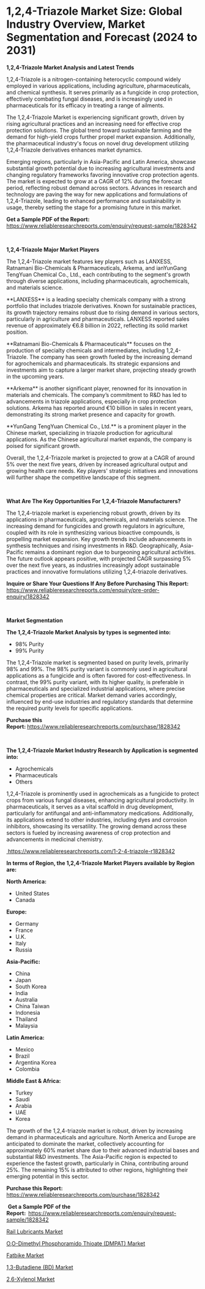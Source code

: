 <p><h1>1,2,4-Triazole Market Size: Global Industry Overview, Market Segmentation and Forecast (2024 to 2031)</h1></p><p><strong>1,2,4-Triazole Market Analysis and Latest Trends</strong></p>
<p><p>1,2,4-Triazole is a nitrogen-containing heterocyclic compound widely employed in various applications, including agriculture, pharmaceuticals, and chemical synthesis. It serves primarily as a fungicide in crop protection, effectively combating fungal diseases, and is increasingly used in pharmaceuticals for its efficacy in treating a range of ailments.</p><p>The 1,2,4-Triazole Market is experiencing significant growth, driven by rising agricultural practices and an increasing need for effective crop protection solutions. The global trend toward sustainable farming and the demand for high-yield crops further propel market expansion. Additionally, the pharmaceutical industry's focus on novel drug development utilizing 1,2,4-Triazole derivatives enhances market dynamics.</p><p>Emerging regions, particularly in Asia-Pacific and Latin America, showcase substantial growth potential due to increasing agricultural investments and changing regulatory frameworks favoring innovative crop protection agents. The market is expected to grow at a CAGR of 12% during the forecast period, reflecting robust demand across sectors. Advances in research and technology are paving the way for new applications and formulations of 1,2,4-Triazole, leading to enhanced performance and sustainability in usage, thereby setting the stage for a promising future in this market.</p></p>
<p><strong>Get a Sample PDF of the Report:&nbsp;</strong> <a href="https://www.reliableresearchreports.com/enquiry/request-sample/1828342?utm_campaign=10&utm_medium=2&utm_source=Github&utm_content=ia&utm_term=30122024&utm_id=124-triazole">https://www.reliableresearchreports.com/enquiry/request-sample/1828342</a></p>
<p>&nbsp;</p>
<p><strong>1,2,4-Triazole Major Market Players</strong></p>
<p><p>The 1,2,4-Triazole market features key players such as LANXESS, Ratnamani Bio-Chemicals & Pharmaceuticals, Arkema, and ianYunGang TengYuan Chemical Co., Ltd., each contributing to the segment's growth through diverse applications, including pharmaceuticals, agrochemicals, and materials science.</p><p>**LANXESS** is a leading specialty chemicals company with a strong portfolio that includes triazole derivatives. Known for sustainable practices, its growth trajectory remains robust due to rising demand in various sectors, particularly in agriculture and pharmaceuticals. LANXESS reported sales revenue of approximately €6.8 billion in 2022, reflecting its solid market position.</p><p>**Ratnamani Bio-Chemicals & Pharmaceuticals** focuses on the production of specialty chemicals and intermediates, including 1,2,4-Triazole. The company has seen growth fueled by the increasing demand for agrochemicals and pharmaceuticals. Its strategic expansions and investments aim to capture a larger market share, projecting steady growth in the upcoming years.</p><p>**Arkema** is another significant player, renowned for its innovation in materials and chemicals. The company’s commitment to R&D has led to advancements in triazole applications, especially in crop protection solutions. Arkema has reported around €10 billion in sales in recent years, demonstrating its strong market presence and capacity for growth.</p><p>**YunGang TengYuan Chemical Co., Ltd.** is a prominent player in the Chinese market, specializing in triazole production for agricultural applications. As the Chinese agricultural market expands, the company is poised for significant growth.</p><p>Overall, the 1,2,4-Triazole market is projected to grow at a CAGR of around 5% over the next five years, driven by increased agricultural output and growing health care needs. Key players' strategic initiatives and innovations will further shape the competitive landscape of this segment.</p></p>
<p>&nbsp;</p>
<p><strong>What Are The Key Opportunities For 1,2,4-Triazole Manufacturers?</strong></p>
<p><p>The 1,2,4-triazole market is experiencing robust growth, driven by its applications in pharmaceuticals, agrochemicals, and materials science. The increasing demand for fungicides and growth regulators in agriculture, coupled with its role in synthesizing various bioactive compounds, is propelling market expansion. Key growth trends include advancements in synthesis techniques and rising investments in R&D. Geographically, Asia-Pacific remains a dominant region due to burgeoning agricultural activities. The future outlook appears positive, with projected CAGR surpassing 5% over the next five years, as industries increasingly adopt sustainable practices and innovative formulations utilizing 1,2,4-triazole derivatives.</p></p>
<p><strong>Inquire or Share Your Questions If Any Before Purchasing This Report:</strong> <a href="https://www.reliableresearchreports.com/enquiry/pre-order-enquiry/1828342?utm_campaign=10&utm_medium=2&utm_source=Github&utm_content=ia&utm_term=30122024&utm_id=124-triazole">https://www.reliableresearchreports.com/enquiry/pre-order-enquiry/1828342</a></p>
<p>&nbsp;</p>
<p><strong>Market Segmentation</strong></p>
<p><strong>The 1,2,4-Triazole Market Analysis by types is segmented into:</strong></p>
<p><ul><li>98% Purity</li><li>99% Purity</li></ul></p>
<p><p>The 1,2,4-Triazole market is segmented based on purity levels, primarily 98% and 99%. The 98% purity variant is commonly used in agricultural applications as a fungicide and is often favored for cost-effectiveness. In contrast, the 99% purity variant, with its higher quality, is preferable in pharmaceuticals and specialized industrial applications, where precise chemical properties are critical. Market demand varies accordingly, influenced by end-use industries and regulatory standards that determine the required purity levels for specific applications.</p></p>
<p><strong>Purchase this Report:&nbsp;</strong><a href="https://www.reliableresearchreports.com/purchase/1828342?utm_campaign=10&utm_medium=2&utm_source=Github&utm_content=ia&utm_term=30122024&utm_id=124-triazole">https://www.reliableresearchreports.com/purchase/1828342</a></p>
<p>&nbsp;</p>
<p><strong>The 1,2,4-Triazole Market Industry Research by Application is segmented into:</strong></p>
<p><ul><li>Agrochemicals</li><li>Pharmaceuticals</li><li>Others</li></ul></p>
<p><p>1,2,4-Triazole is prominently used in agrochemicals as a fungicide to protect crops from various fungal diseases, enhancing agricultural productivity. In pharmaceuticals, it serves as a vital scaffold in drug development, particularly for antifungal and anti-inflammatory medications. Additionally, its applications extend to other industries, including dyes and corrosion inhibitors, showcasing its versatility. The growing demand across these sectors is fueled by increasing awareness of crop protection and advancements in medicinal chemistry.</p></p>
<p><a href="https://www.reliableresearchreports.com/1-2-4-triazole-r1828342?utm_campaign=10&utm_medium=2&utm_source=Github&utm_content=ia&utm_term=30122024&utm_id=124-triazole">&nbsp;https://www.reliableresearchreports.com/1-2-4-triazole-r1828342</a></p>
<p><strong>In terms of Region, the 1,2,4-Triazole Market Players available by Region are:</strong></p>
<p>
    <p> <strong> North America: </strong>
        <ul>
            <li>United States</li>
            <li>Canada</li>
        </ul>
        </p> 
    <p> <strong> Europe: </strong>
        <ul>
            <li>Germany</li>
            <li>France</li>
            <li>U.K.</li>
            <li>Italy</li>
            <li>Russia</li>
        </ul>
        </p> 
    <p> <strong> Asia-Pacific: </strong>
        <ul>
            <li>China</li>
            <li>Japan</li>
            <li>South Korea</li>
            <li>India</li>
            <li>Australia</li>
            <li>China Taiwan</li>
            <li>Indonesia</li>
            <li>Thailand</li>
            <li>Malaysia</li>
        </ul>
        </p> 
    <p> <strong> Latin America: </strong>
        <ul>
            <li>Mexico</li>
            <li>Brazil</li>
            <li>Argentina Korea</li>
            <li>Colombia</li>
        </ul>
        </p> 
    <p> <strong> Middle East & Africa: </strong>
        <ul>
            <li>Turkey</li>
            <li>Saudi</li>
            <li>Arabia</li>
            <li>UAE</li>
            <li>Korea</li>
        </ul>
    </p>
    </p>
<p><p>The growth of the 1,2,4-triazole market is robust, driven by increasing demand in pharmaceuticals and agriculture. North America and Europe are anticipated to dominate the market, collectively accounting for approximately 60% market share due to their advanced industrial bases and substantial R&D investments. The Asia-Pacific region is expected to experience the fastest growth, particularly in China, contributing around 25%. The remaining 15% is attributed to other regions, highlighting their emerging potential in this sector.</p></p>
<p><strong>Purchase this Report: </strong><a href="https://www.reliableresearchreports.com/purchase/1828342?utm_campaign=10&utm_medium=2&utm_source=Github&utm_content=ia&utm_term=30122024&utm_id=124-triazole">https://www.reliableresearchreports.com/purchase/1828342</a></p>
<p>&nbsp;<strong>Get a Sample PDF of the Report:&nbsp;&nbsp;</strong><a href="https://www.reliableresearchreports.com/enquiry/request-sample/1828342?utm_campaign=10&utm_medium=2&utm_source=Github&utm_content=ia&utm_term=30122024&utm_id=124-triazole">https://www.reliableresearchreports.com/enquiry/request-sample/1828342</a></p>
<p><strong></strong></p>
<p><p><a href="https://github.com/millionkaryn68/Market-Research-Report-List-1/blob/main/rail-lubricants-market.md?utm_campaign=10&utm_medium=2&utm_source=Github&utm_content=ia&utm_term=30122024&utm_id=124-triazole">Rail Lubricants Market</a></p><p><a href="https://github.com/leopardmicheal7019/Market-Research-Report-List-1/blob/main/oo-dimethyl-phosphoramido-thioate-dmpat-market.md?utm_campaign=10&utm_medium=2&utm_source=Github&utm_content=ia&utm_term=30122024&utm_id=124-triazole">O,O-Dimethyl Phosphoramido Thioate (DMPAT) Market</a></p><p><a href="https://github.com/JubayerMia832/Market-Research-Report-List-1/blob/main/fatbike-market.md?utm_campaign=10&utm_medium=2&utm_source=Github&utm_content=ia&utm_term=30122024&utm_id=124-triazole">Fatbike Market</a></p><p><a href="https://github.com/ygfu6u/Market-Research-Report-List-1/blob/main/13-butadiene-bd-market.md?utm_campaign=10&utm_medium=2&utm_source=Github&utm_content=ia&utm_term=30122024&utm_id=124-triazole">1,3-Butadiene (BD) Market</a></p><p><a href="https://github.com/mahnoor2003/Market-Research-Report-List-6/blob/main/26-xylenol-market.md?utm_campaign=10&utm_medium=2&utm_source=Github&utm_content=ia&utm_term=30122024&utm_id=124-triazole">2,6-Xylenol Market</a></p></p>